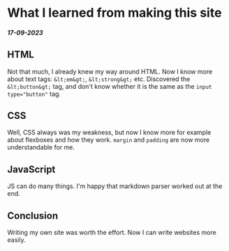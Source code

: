 # What I learned from making this site

##### 17-09-2023

## HTML

<!-- Render as: `<em>, <strong>` because it thinks that I want to use them -->
Not that much, I already knew my way around HTML. Now I know more about text tags: `&lt;em&gt;`, `&lt;strong&gt;` etc.
Discovered the `&lt;button&gt;` tag, and don't know whether it is the same as the `input type="button"` tag.

## CSS

Well, CSS always was my weakness, but now I know more for example about flexboxes and how they work.
`margin` and `padding` are now more understandable for me.

## JavaScript

JS can do many things. I'm happy that markdown parser worked out at the end.

## Conclusion

Writing my own site was worth the effort. Now I can write websites more easily.
